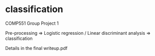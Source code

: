 # classification
COMP551 Group Project 1


Pre-processing => Logistic regression / Linear discriminant analysis => classification

Details in the final writeup.pdf
